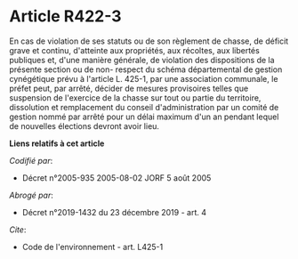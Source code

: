 # Article R422-3

En cas de violation de ses statuts ou de son règlement de chasse, de déficit grave et continu, d'atteinte aux propriétés, aux
récoltes, aux libertés publiques et, d'une manière générale, de violation des dispositions de la présente section ou de non-
respect du schéma départemental de gestion cynégétique prévu à l'article L. 425-1, par une association communale, le préfet
peut, par arrêté, décider de mesures provisoires telles que suspension de l'exercice de la chasse sur tout ou partie du
territoire, dissolution et remplacement du conseil d'administration par un comité de gestion nommé par arrêté pour un délai
maximum d'un an pendant lequel de nouvelles élections devront avoir lieu.

**Liens relatifs à cet article**

_Codifié par_:

  - Décret n°2005-935 2005-08-02 JORF 5 août 2005

_Abrogé par_:

  - Décret n°2019-1432 du 23 décembre 2019 - art. 4

_Cite_:

  - Code de l'environnement - art. L425-1
